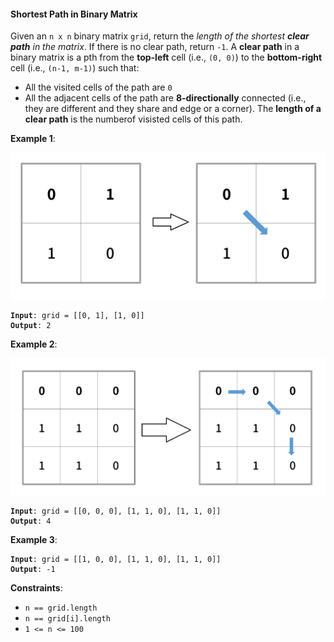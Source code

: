 #### Shortest Path in Binary Matrix

Given an `n x n` binary matrix `grid`, return the _length of the shortest **clear path** in the matrix_. If there is no clear path, return `-1`.
A **clear path** in a binary matrix is a pth from the **top-left** cell (i.e., `(0, 0)`) to the **bottom-right** cell (i.e., `(n-1, m-1)`) such that:
* All the visited cells of the path are `0`
* All the adjacent cells of the path are **8-directionally** connected (i.e., they are different and they share and edge or a corner).
  The **length of a clear path** is the numberof visisted cells of this path.

**Example 1**:

![](example_1.png)
<pre><code><b>Input</b>: grid = [[0, 1], [1, 0]]
<b>Output</b>: 2
</code></pre>

**Example 2**:

![](example_2.png)
<pre><code><b>Input</b>: grid = [[0, 0, 0], [1, 1, 0], [1, 1, 0]]
<b>Output</b>: 4
</code></pre>

**Example 3**:
<pre><code><b>Input</b>: grid = [[1, 0, 0], [1, 1, 0], [1, 1, 0]]
<b>Output</b>: -1
</code></pre>

**Constraints**:
* `n == grid.length`
* `n == grid[i].length`
* `1 <= n <= 100`
